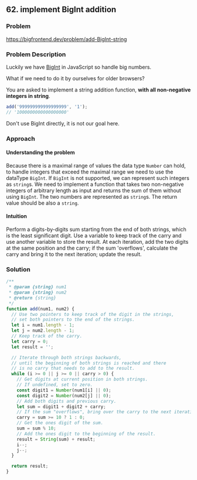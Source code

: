## 62. implement BigInt addition

### Problem

https://bigfrontend.dev/problem/add-BigInt-string

### Problem Description

Luckily we have [BigInt](https://developer.mozilla.org/en-US/docs/Web/JavaScript/Reference/Global_Objects/BigInt) in JavaScript so handle big numbers.

What if we need to do it by ourselves for older browsers?

You are asked to implement a string addition function, **with all non-negative integers in string**.

```js
add('999999999999999999', '1');
// '1000000000000000000'
```

Don't use BigInt directly, it is not our goal here.

### Approach

#### Understanding the problem

Because there is a maximal range of values the data type `Number` can hold, to handle integers that exceed the maximal range we need to use the dataType `BigInt`. If `BigInt` is not supported, we can represent such integers as `string`s. We need to implement a function that takes two non-negative integers of arbitrary length as input and returns the sum of them without using `BigInt`. The two numbers are represented as `string`s. The return value should be also a `string`.

#### Intuition

Perform a digits-by-digits sum starting from the end of both strings, which is the least significant digit. Use a variable to keep track of the carry and use another variable to store the result. At each iteration, add the two digits at the same position and the carry; if the sum 'overflows', calculate the carry and bring it to the next iteration; update the result.

### Solution

```js
/**
 * @param {string} num1
 * @param {string} num2
 * @return {string}
 */
function add(num1, num2) {
  // Use two pointers to keep track of the digit in the strings,
  // set both pointers to the end of the strings.
  let i = num1.length - 1;
  let j = num2.length - 1;
  // Keep track of the carry.
  let carry = 0;
  let result = '';

  // Iterate through both strings backwards,
  // until the beginning of both strings is reached and there
  // is no carry that needs to add to the result.
  while (i >= 0 || j >= 0 || carry > 0) {
    // Get digits at current position in both strings.
    // If undefined, set to zero.
    const digit1 = Number(num1[i] || 0);
    const digit2 = Number(num2[j] || 0);
    // Add both digits and previous carry.
    let sum = digit1 + digit2 + carry;
    // If the sum "overflows", bring over the carry to the next iteration.
    carry = sum >= 10 ? 1 : 0;
    // Get the ones digit of the sum.
    sum = sum % 10;
    // Add the ones digit to the beginning of the result.
    result = String(sum) + result;
    i--;
    j--;
  }

  return result;
}
```
